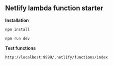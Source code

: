 ## Netlify lambda function starter

**Installation**

```bash
npm install

npm run dev
```

**Test functions**

```
http://localhost:9999/.netlify/functions/index
```
